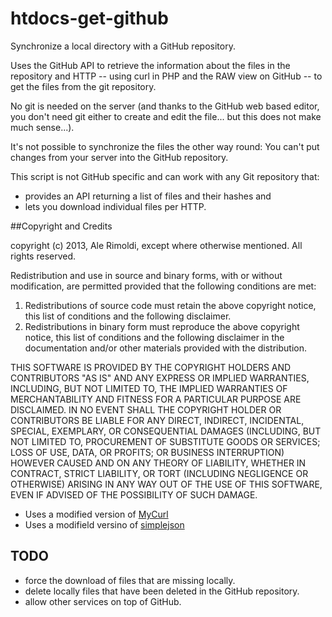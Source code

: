 # htdocs-get-github


Synchronize a local directory with a GitHub repository.

Uses the GitHub API to retrieve the information about the files in the repository and HTTP -- using curl in PHP and the RAW view on GitHub -- to get the files from the git repository.

No git is needed on the server (and thanks to the GitHub web based editor, you don't need git either to create and edit the file... but this does not make much sense...).

It's not possible to synchronize the files the other way round: You can't put changes from your server into the GitHub repository.

This script is not GitHub specific and can work with any Git repository that:

- provides an API returning a list of files and their hashes and
- lets you download individual files per HTTP.

##Copyright and Credits

copyright (c) 2013, Ale Rimoldi, except where otherwise mentioned.
All rights reserved.

Redistribution and use in source and binary forms, with or without modification, are permitted provided that the following conditions are met:

1. Redistributions of source code must retain the above copyright notice, this list of conditions and the following disclaimer.
2. Redistributions in binary form must reproduce the above copyright notice, this list of conditions and the following disclaimer in the documentation and/or other materials provided with the distribution.

THIS SOFTWARE IS PROVIDED BY THE COPYRIGHT HOLDERS AND CONTRIBUTORS "AS IS" AND ANY EXPRESS OR IMPLIED WARRANTIES, INCLUDING, BUT NOT LIMITED TO, THE IMPLIED WARRANTIES OF MERCHANTABILITY AND FITNESS FOR A PARTICULAR PURPOSE ARE DISCLAIMED. IN NO EVENT SHALL THE COPYRIGHT HOLDER OR CONTRIBUTORS BE LIABLE FOR ANY DIRECT, INDIRECT, INCIDENTAL, SPECIAL, EXEMPLARY, OR CONSEQUENTIAL DAMAGES (INCLUDING, BUT NOT LIMITED TO, PROCUREMENT OF SUBSTITUTE GOODS OR SERVICES; LOSS OF USE, DATA, OR PROFITS; OR BUSINESS INTERRUPTION) HOWEVER CAUSED AND ON ANY THEORY OF LIABILITY, WHETHER IN CONTRACT, STRICT LIABILITY, OR TORT (INCLUDING NEGLIGENCE OR OTHERWISE) ARISING IN ANY WAY OUT OF THE USE OF THIS SOFTWARE, EVEN IF ADVISED OF THE POSSIBILITY OF SUCH DAMAGE.

- Uses a modified version of [MyCurl](http://www.phpclasses.org/package/3588-PHP-Pure-PHP-implementation-of-the-cURL-library.html)
- Uses a modifield versino of [simplejson](http://code.google.com/p/simplejson-php/)

## TODO

- force the download of files that are missing locally.
- delete locally files that have been deleted in the GitHub repository.
- allow other services on top of GitHub.
